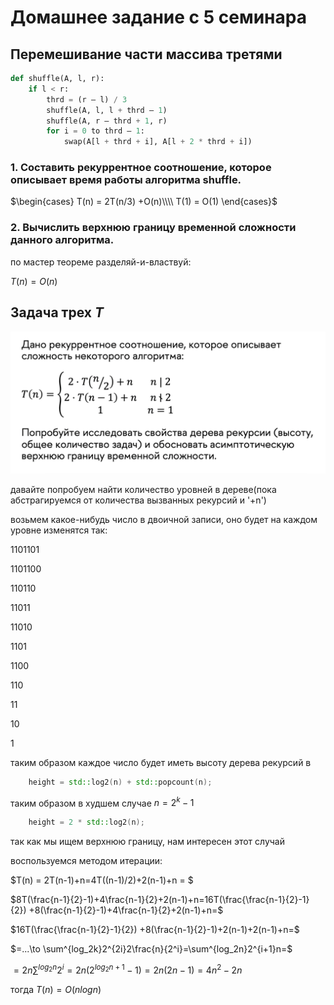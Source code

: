 # Домашнее задание с 5 семинара

## Перемешивание части массива третями

```python
def shuffle(A, l, r):
    if l < r:
        thrd = (r – l) / 3
        shuffle(A, l, l + thrd – 1)
        shuffle(A, r – thrd + 1, r)
        for i = 0 to thrd – 1:
            swap(A[l + thrd + i], A[l + 2 * thrd + i])
```

### 1. Cоставить рекуррентное соотношение, которое описывает время работы алгоритма shuffle.

$\begin{cases}
T(n) = 2T(n/3) +O(n)\\\\
T(1) = O(1)
\end{cases}$


### 2. Вычислить верхнюю границу временной сложности данного алгоритма.

по мастер теореме разделяй-и-властвуй:

$T(n) = O(n)$

## Задача трех $T$

![alt text](image.png)

давайте попробуем найти количество уровней в дереве(пока абстрагируемся от количества вызванных рекурсий и '+n')

возьмем какое-нибудь число в двоичной записи, оно будет на каждом уровне изменятся так:

1101101

1101100

110110

11011

11010

1101

1100

110

11

10

1


таким образом каждое число будет иметь высоту дерева рекурсий в

```c++
    height = std::log2(n) + std::popcount(n);
```


таким образом в худшем случае $n=2^k-1$
```c++
    height = 2 * std::log2(n);
```

так как мы ищем верхнюю границу, нам интересен этот случай

воспользуемся методом итерации:

$T(n) = 2T(n-1)+n=4T((n-1)/2)+2(n-1)+n = $

$8T(\frac{n-1}{2}-1)+4\frac{n-1}{2}+2(n-1)+n=16T(\frac{\frac{n-1}{2}-1}{2}) +8(\frac{n-1}{2}-1)+4\frac{n-1}{2}+2(n-1)+n=$

$16T(\frac{\frac{n-1}{2}-1}{2}) +8(\frac{n-1}{2}-1)+2(n-1)+2(n-1)+n=$

$=...\to \sum^{log_2k}2^{2i}2\frac{n}{2^i}=\sum^{log_2n}2^{i+1}n=$

$=2n\sum^{log_2n}2^i = 2n(2^{log_2n+1}-1) = 2n(2n-1)=4n^2-2n$

тогда $T(n)=O(nlogn)$
